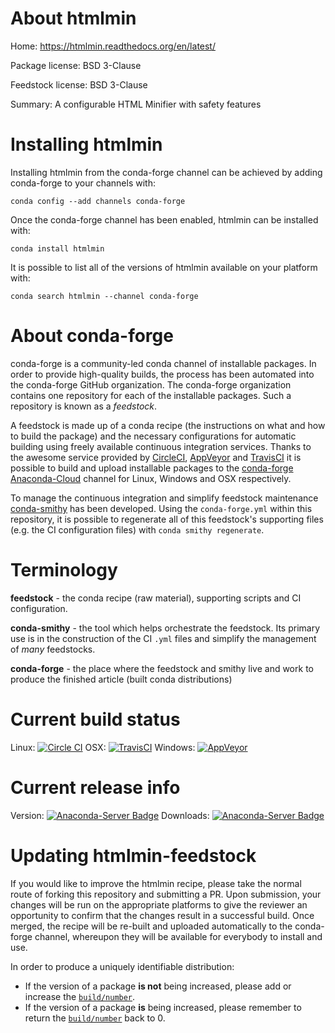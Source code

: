 About htmlmin
=============

Home: https://htmlmin.readthedocs.org/en/latest/

Package license: BSD 3-Clause

Feedstock license: BSD 3-Clause

Summary: A configurable HTML Minifier with safety features



Installing htmlmin
==================

Installing htmlmin from the conda-forge channel can be achieved by adding conda-forge to your channels with:

```
conda config --add channels conda-forge
```

Once the conda-forge channel has been enabled, htmlmin can be installed with:

```
conda install htmlmin
```

It is possible to list all of the versions of htmlmin available on your platform with:

```
conda search htmlmin --channel conda-forge
```


About conda-forge
=================

conda-forge is a community-led conda channel of installable packages.
In order to provide high-quality builds, the process has been automated into the
conda-forge GitHub organization. The conda-forge organization contains one repository
for each of the installable packages. Such a repository is known as a *feedstock*.

A feedstock is made up of a conda recipe (the instructions on what and how to build
the package) and the necessary configurations for automatic building using freely
available continuous integration services. Thanks to the awesome service provided by
[CircleCI](https://circleci.com/), [AppVeyor](http://www.appveyor.com/)
and [TravisCI](https://travis-ci.org/) it is possible to build and upload installable
packages to the [conda-forge](https://anaconda.org/conda-forge)
[Anaconda-Cloud](http://docs.anaconda.org/) channel for Linux, Windows and OSX respectively.

To manage the continuous integration and simplify feedstock maintenance
[conda-smithy](http://github.com/conda-forge/conda-smithy) has been developed.
Using the ``conda-forge.yml`` within this repository, it is possible to regenerate all of
this feedstock's supporting files (e.g. the CI configuration files) with ``conda smithy regenerate``.


Terminology
===========

**feedstock** - the conda recipe (raw material), supporting scripts and CI configuration.

**conda-smithy** - the tool which helps orchestrate the feedstock.
                   Its primary use is in the construction of the CI ``.yml`` files
                   and simplify the management of *many* feedstocks.

**conda-forge** - the place where the feedstock and smithy live and work to
                  produce the finished article (built conda distributions)

Current build status
====================

Linux: [![Circle CI](https://circleci.com/gh/conda-forge/htmlmin-feedstock.svg?style=svg)](https://circleci.com/gh/conda-forge/htmlmin-feedstock)
OSX: [![TravisCI](https://travis-ci.org/conda-forge/htmlmin-feedstock.svg?branch=master)](https://travis-ci.org/conda-forge/htmlmin-feedstock)
Windows: [![AppVeyor](https://ci.appveyor.com/api/projects/status/github/conda-forge/htmlmin-feedstock?svg=True)](https://ci.appveyor.com/project/conda-forge/htmlmin-feedstock/branch/master)

Current release info
====================
Version: [![Anaconda-Server Badge](https://anaconda.org/conda-forge/htmlmin/badges/version.svg)](https://anaconda.org/conda-forge/htmlmin)
Downloads: [![Anaconda-Server Badge](https://anaconda.org/conda-forge/htmlmin/badges/downloads.svg)](https://anaconda.org/conda-forge/htmlmin)


Updating htmlmin-feedstock
==========================

If you would like to improve the htmlmin recipe, please take the normal
route of forking this repository and submitting a PR. Upon submission, your changes will
be run on the appropriate platforms to give the reviewer an opportunity to confirm that the
changes result in a successful build. Once merged, the recipe will be re-built and uploaded
automatically to the conda-forge channel, whereupon they will be available for everybody to
install and use.

In order to produce a uniquely identifiable distribution:
 * If the version of a package **is not** being increased, please add or increase
   the [``build/number``](http://conda.pydata.org/docs/building/meta-yaml.html#build-number-and-string).
 * If the version of a package **is** being increased, please remember to return
   the [``build/number``](http://conda.pydata.org/docs/building/meta-yaml.html#build-number-and-string)
   back to 0.
